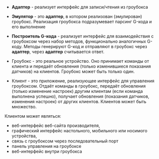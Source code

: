 - **Адаптер** - реализует интерфейс для записи/чтения из гроубокса
- **Эмулятор** - это **адаптер**, в котором реализован (эмулирован) гроубокс. Реализация гроубокса подразумевает парсинг G-кода и его выполнение
- **Построитель G-кода** - реализует интерфейс для взаимодействия с гроубоксом через набор методов, функционально аналогичных G-коду. Методы генерируют G-код и отправляют в гроубокс через **адаптер**, через **адаптер** считывается ответ.

- Гроубокс - это реальное устройство. Оно принимает команды от клиента и передаёт обновления (только изменившиеся показания датчиков) на клиентов. Гроубокс может быть только один.
- Клиент - это приложение, реализующее интерфейс для управления гроубоксом. Отдаёт команды в гроубокс, передаёт обновления (только изменение настроек) другим клиентам (если команда выполнена успешно), получает обновления (показания датчиков, изменения настроек) от других клиентов. Клиентов может быть множество.

Клиентом может являться:
- веб-интерфейс веб-сайта производителя,
- графический интерфейс настольного, мобильного или носимого устройства,
- связь с гроубоксом через последовательный порт
- панель управления на гроубоксе
- веб-интерфейс внутри гроубокса
